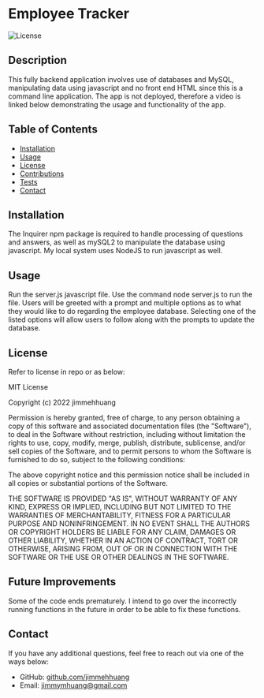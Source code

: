 # Employee Tracker
![License](https://img.shields.io/badge/License-MIT-blue)

## Description
This fully backend application involves use of databases and MySQL, manipulating data using javascript and no front end HTML since this is a command line application. The app is not deployed, therefore a video is linked below demonstrating the usage and functionality of the app.

## Table of Contents
* [Installation](#installation)
* [Usage](#usage)
* [License](#license)
* [Contributions](#contributions)
* [Tests](#tests)
* [Contact](#contact)

## Installation
The Inquirer npm package is required to handle processing of questions and answers, as well as mySQL2 to manipulate the database using javascript. My local system uses NodeJS to run javascript as well.

## Usage
Run the server.js javascript file. Use the command node server.js to run the file. Users will be greeted with a prompt and multiple options as to what they would like to do regarding the employee database. Selecting one of the listed options will allow users to follow along with the prompts to update the database.



## License
Refer to license in repo or as below:

MIT License

Copyright (c) 2022 jimmehhuang

Permission is hereby granted, free of charge, to any person obtaining a copy of this software and associated documentation files (the "Software"), to deal in the Software without restriction, including without limitation the rights to use, copy, modify, merge, publish, distribute, sublicense, and/or sell copies of the Software, and to permit persons to whom the Software is furnished to do so, subject to the following conditions:

The above copyright notice and this permission notice shall be included in all copies or substantial portions of the Software.

THE SOFTWARE IS PROVIDED "AS IS", WITHOUT WARRANTY OF ANY KIND, EXPRESS OR IMPLIED, INCLUDING BUT NOT LIMITED TO THE WARRANTIES OF MERCHANTABILITY, FITNESS FOR A PARTICULAR PURPOSE AND NONINFRINGEMENT. IN NO EVENT SHALL THE AUTHORS OR COPYRIGHT HOLDERS BE LIABLE FOR ANY CLAIM, DAMAGES OR OTHER LIABILITY, WHETHER IN AN ACTION OF CONTRACT, TORT OR OTHERWISE, ARISING FROM, OUT OF OR IN CONNECTION WITH THE SOFTWARE OR THE USE OR OTHER DEALINGS IN THE SOFTWARE.

## Future Improvements
Some of the code ends prematurely. I intend to go over the incorrectly running functions in the future in order to be able to fix these functions.

## Contact
If you have any additional questions, feel free to reach out via one of the ways below:
- GitHub: [github.com/jimmehhuang](github.com/jimmehhuang)
- Email: jimmymhuang@gmail.com